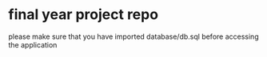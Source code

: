 # final year project repo

please make sure that you have imported database/db.sql before accessing the application